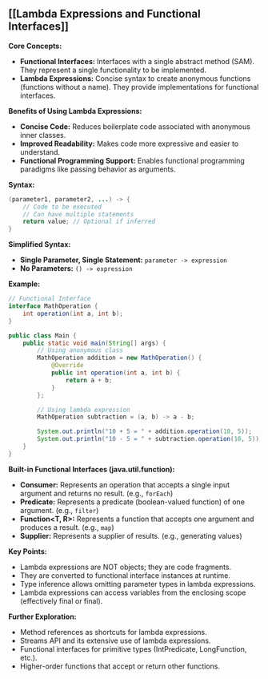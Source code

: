 ## [[Lambda Expressions and Functional Interfaces]]

**Core Concepts:**

* **Functional Interfaces:** Interfaces with a single abstract method (SAM). They represent a single functionality to be implemented.
* **Lambda Expressions:** Concise syntax to create anonymous functions (functions without a name). They provide implementations for functional interfaces.

**Benefits of Using Lambda Expressions:**

* **Concise Code:** Reduces boilerplate code associated with anonymous inner classes.
* **Improved Readability:** Makes code more expressive and easier to understand.
* **Functional Programming Support:** Enables functional programming paradigms like passing behavior as arguments.

**Syntax:**

```java
(parameter1, parameter2, ...) -> { 
    // Code to be executed 
    // Can have multiple statements
    return value; // Optional if inferred
}
```

**Simplified Syntax:**

* **Single Parameter, Single Statement:** `parameter -> expression`
* **No Parameters:** `() -> expression`

**Example:**

```java
// Functional Interface
interface MathOperation {
    int operation(int a, int b);
}

public class Main {
    public static void main(String[] args) {
        // Using anonymous class
        MathOperation addition = new MathOperation() {
            @Override
            public int operation(int a, int b) {
                return a + b;
            }
        };

        // Using lambda expression
        MathOperation subtraction = (a, b) -> a - b;

        System.out.println("10 + 5 = " + addition.operation(10, 5));
        System.out.println("10 - 5 = " + subtraction.operation(10, 5));
    }
}
```

**Built-in Functional Interfaces (java.util.function):**

* **Consumer<T>:** Represents an operation that accepts a single input argument and returns no result. (e.g., `forEach`)
* **Predicate<T>:** Represents a predicate (boolean-valued function) of one argument. (e.g., `filter`)
* **Function<T, R>:** Represents a function that accepts one argument and produces a result. (e.g., `map`)
* **Supplier<T>:** Represents a supplier of results. (e.g., generating values)

**Key Points:**

* Lambda expressions are NOT objects; they are code fragments.
* They are converted to functional interface instances at runtime.
* Type inference allows omitting parameter types in lambda expressions.
* Lambda expressions can access variables from the enclosing scope (effectively final or final).

**Further Exploration:**

* Method references as shortcuts for lambda expressions.
* Streams API and its extensive use of lambda expressions.
* Functional interfaces for primitive types (IntPredicate, LongFunction, etc.).
* Higher-order functions that accept or return other functions. 
